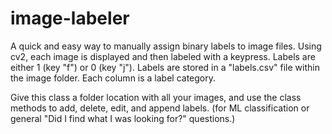 # image-labeler

A quick and easy way to manually assign binary labels to image files. Using cv2, each image is displayed and then labeled with a keypress. Labels are either 1 (key "f") or 0 (key "j"). Labels are stored in a "labels.csv" file within the image folder. Each column is a label category. 

Give this class a folder location with all your images, and use the class methods to add, delete, edit, and append labels.  (for ML classification or general "Did I find what I was looking for?" questions.)
